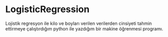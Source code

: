 # LogisticRegression

Lojistik regresyon ile kilo ve boyları verilen verilerden cinsiyeti tahmin ettirmeye çalıştırdığım python ile yazdığım bir makine öğrenmesi programı.
